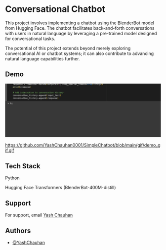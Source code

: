 
# Conversational Chatbot

This project involves implementing a chatbot using the BlenderBot model from Hugging Face. The chatbot facilitates back-and-forth conversations with users in natural language by leveraging a pre-trained model designed for conversational tasks.

The potential of this project extends beyond merely exploring conversational AI or chatbot systems; it can also contribute to advancing natural language capabilities further.


## Demo

![App Screenshot](https://github.com/YashChauhan0001/SimpleChatbot/blob/main/gif/demo_gif.gif)

https://github.com/YashChauhan0001/SimpleChatbot/blob/main/gif/demo_gif.gif


## Tech Stack

Python

Hugging Face Transformers (BlenderBot-400M-distill)
## Support

For support, email [Yash Chauhan](captainyc0001@gmail.com)


## Authors

- [@YashChauhan](https://github.com/YashChauhan0001)

